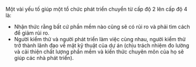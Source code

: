   Một vài yếu tố giúp một tổ chức phát triển chuyển từ cấp độ 2 lên cấp độ 4 là: 
  - Nhận thức rằng bất cứ phần mềm nào cũng sẽ có rủi ro và phải tìm cách để giảm rủi ro.
  - Người kiểm thử và người phát triển làm việc cùng  nhau, người kiểm thử trở thành lãnh đạo về mặt kỹ thuật của dự án (chịu trách nhiệm đo lường và cải thiện chất lượng phần mềm và kiến thức chuyên môn của họ sẽ giúp các nhà phát triển).
  